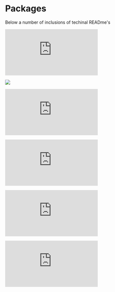 # Packages
Below a number of inclusions of techinal READme's

![](https://raw.githubusercontent.com/growerp/growerp/master/packages/admin/README.md) 

![](https://raw.githubusercontent.com/growerp/growerp/master/packages/hotel)

![](https://raw.githubusercontent.com/growerp/growerp/master/packages/freelance/README.md)

![](https://raw.githubusercontent.com/growerp/growerp/master/packages/ecommerce/README.md)

![](https://raw.githubusercontent.com/growerp/growerp/master/packages/core/README.md)

![](https://raw.githubusercontent.com/growerp/growerp/master/packages/utils/README.md)
